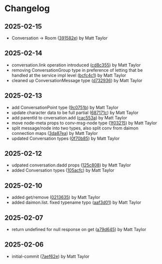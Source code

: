 # Changelog


## 2025-02-15
- Conversation -> Room ([391582e](https://github.com/mjt-services/daimon-common-2025/commit/391582e189fe5bf591f50803a8e285bbccf06f09)) by Matt Taylor

## 2025-02-14
- conversation.link operation introduced ([cd8c355](https://github.com/mjt-services/daimon-common-2025/commit/cd8c3558eac076a527e1a9fdc722c39a7fac9d12)) by Matt Taylor
- removing ConversationGroup type in preference of letting that be handled at the service impl level ([bcfc4c1](https://github.com/mjt-services/daimon-common-2025/commit/bcfc4c1b977e43c906f2cf3da764d03bfff29f4d)) by Matt Taylor
- cleaned up ConversationMessage type ([d732936](https://github.com/mjt-services/daimon-common-2025/commit/d7329361c371a1aa10bc14e4fc7c6cdb5d9e1458)) by Matt Taylor

## 2025-02-13
- add ConversationPoint type ([9c0751b](https://github.com/mjt-services/daimon-common-2025/commit/9c0751bb82a8b90577ce7e1695ff46b3ca29d67c)) by Matt Taylor
- update character data to be full partial ([687171c](https://github.com/mjt-services/daimon-common-2025/commit/687171c6eac7b58b133f9889cde1c5e79c27a387)) by Matt Taylor
- add parentId to cnversation.add ([cac553a](https://github.com/mjt-services/daimon-common-2025/commit/cac553add52dbdfb3405fb597bce99a185a61c42)) by Matt Taylor
- move node-meta props to conv-msg-node type ([1f03215](https://github.com/mjt-services/daimon-common-2025/commit/1f032153063ffc9a0fdaca46614f58a9f6e4efd7)) by Matt Taylor
- split message/node into two types, also split conv from daimon connection maps ([3da87ea](https://github.com/mjt-services/daimon-common-2025/commit/3da87ea1bb3dc97635ec6e4d96d0a6a48f603fad)) by Matt Taylor
- updated Conversation types ([0f70b85](https://github.com/mjt-services/daimon-common-2025/commit/0f70b85a9d1e41e9c3befff4d51b503a328c1bba)) by Matt Taylor

## 2025-02-12
- udpated conversation.dadd props ([125c808](https://github.com/mjt-services/daimon-common-2025/commit/125c808a918460cfdf5bac3fbb564e7a7b39657c)) by Matt Taylor
- added Conversation types ([105acfc](https://github.com/mjt-services/daimon-common-2025/commit/105acfc873ea5210560300d580f3d5a4f0aa4b09)) by Matt Taylor

## 2025-02-10
- added get/remove ([0213635](https://github.com/mjt-services/daimon-common-2025/commit/0213635f79b72c89bad3e0e8da1044659328185c)) by Matt Taylor
- added daimon.list. fixed typename typo ([aaf3d01](https://github.com/mjt-services/daimon-common-2025/commit/aaf3d0108b83639fcd4c2e49f20f917ff7e0cea5)) by Matt Taylor

## 2025-02-07
- return undefined for null response on get ([a79d645](https://github.com/mjt-services/daimon-common-2025/commit/a79d6458b121d9729aaaf24d09b9fab4af39d37f)) by Matt Taylor

## 2025-02-06
- initial-commit ([7aef62e](https://github.com/mjt-services/daimon-common-2025/commit/7aef62ea1208d88dda5198ec8e113db75ac45cb3)) by Matt Taylor
